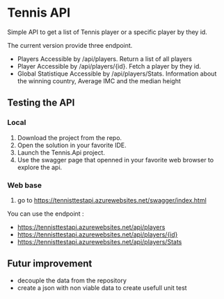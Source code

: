 # Tennis API

Simple API to get a list of Tennis player or a specific player by they id. 

The current version provide three endpoint. 

- Players
Accessible by /api/players. Return a list of all players
- Player 
Accessible by /api/players/{id}. Fetch a player by they id. 
- Global Statistique 
Accessible by /api/players/Stats. Information about the winning country, Average IMC and the median height 

## Testing the API 

### Local 

1. Download the project from the repo.
2. Open the solution in your favorite IDE. 
3. Launch the Tennis.Api project.
4. Use the swagger page that openned in your favorite web browser to explore the api. 

### Web base 
1. go to https://tennisttestapi.azurewebsites.net/swagger/index.html

You can use the endpoint : 
- https://tennisttestapi.azurewebsites.net/api/players
- https://tennisttestapi.azurewebsites.net/api/players/{id}
- https://tennisttestapi.azurewebsites.net/api/players/Stats

## Futur improvement 
 - decouple the data from the repository 
 - create a json with non viable data to create usefull unit test